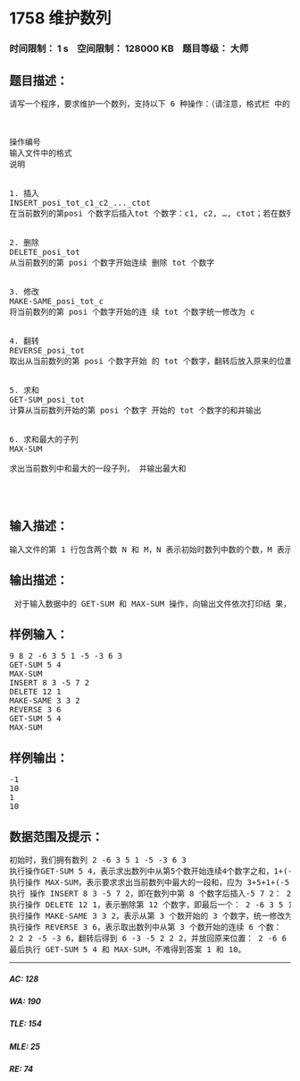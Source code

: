 # 1758 维护数列   
### 时间限制： 1 s&nbsp;&nbsp;&nbsp;&nbsp;空间限制： 128000 KB&nbsp;&nbsp;&nbsp;&nbsp;题目等级： 大师  
## 题目描述：  

<pre>
请写一个程序，要求维护一个数列，支持以下 6 种操作：（请注意，格式栏 中的下划线‘ _ ’表示实际输入文件中的空格）



操作编号
输入文件中的格式
说明


1. 插入
INSERT_posi_tot_c1_c2_..._ctot 
在当前数列的第posi 个数字后插入tot 个数字：c1, c2, …, ctot；若在数列首插 入，则 posi 为 0 


2. 删除
DELETE_posi_tot 
从当前数列的第 posi 个数字开始连续 删除 tot 个数字 


3. 修改
MAKE-SAME_posi_tot_c 
将当前数列的第 posi 个数字开始的连 续 tot 个数字统一修改为 c 


4. 翻转
REVERSE_posi_tot
取出从当前数列的第 posi 个数字开始 的 tot 个数字，翻转后放入原来的位置 


5. 求和
GET-SUM_posi_tot 
计算从当前数列开始的第 posi 个数字 开始的 tot 个数字的和并输出 


6. 求和最大的子列 
MAX-SUM 
  
求出当前数列中和最大的一段子列， 并输出最大和



</pre>
  
  
## 输入描述：  

<pre>
输入文件的第 1 行包含两个数 N 和 M，N 表示初始时数列中数的个数，M 表示要进行的操作数目。 第 2 行包含 N 个数字，描述初始时的数列。 以下 M 行，每行一条命令，格式参见问题描述中的表格。
</pre>
  
  
## 输出描述：  

<pre>
 对于输入数据中的 GET-SUM 和 MAX-SUM 操作，向输出文件依次打印结 果，每个答案（数字）占一行。 
</pre>
  
  
## 样例输入：  

<pre>
9 8 2 -6 3 5 1 -5 -3 6 3   
GET-SUM 5 4
MAX-SUM
INSERT 8 3 -5 7 2
DELETE 12 1
MAKE-SAME 3 3 2
REVERSE 3 6
GET-SUM 5 4
MAX-SUM
</pre>
  
  
## 样例输出：  

<pre>
-1
10
1
10
</pre>
  
  
## 数据范围及提示：  

<pre>
初始时，我们拥有数列 2 -6 3 5 1 -5 -3 6 3   
执行操作GET-SUM 5 4，表示求出数列中从第5个数开始连续4个数字之和，1+(-5)+(-3)+6 = -1： 2 -6 3 5 1 -5 -3 6 3   
执行操作 MAX-SUM，表示要求求出当前数列中最大的一段和，应为 3+5+1+(-5)+(-3)+6+3 = 10： 2 -6 3 5 1 -5 -3 6 3   
执行 操作 INSERT 8 3 -5 7 2，即在数列中第 8 个数字后插入-5 7 2： 2 -6 3 5 1 -5 -3 6 -5 7 2 3   
执行操作 DELETE 12 1，表示删除第 12 个数字，即最后一个： 2 -6 3 5 1 -5 -3 6 -5 7 2   
执行操作 MAKE-SAME 3 3 2，表示从第 3 个数开始的 3 个数字，统一修改为 2： 2 -6 3 5 1 -5 -3 6 -5 7 2 改为 2 -6 2 2 2 -5 -3 6 -5 7 2   
执行操作 REVERSE 3 6，表示取出数列中从第 3 个数开始的连续 6 个数：   
2 2 2 -5 -3 6，翻转后得到 6 -3 -5 2 2 2，并放回原来位置： 2 -6 6 -3 -5 2 2 2 -5 7 2   
最后执行 GET-SUM 5 4 和 MAX-SUM，不难得到答案 1 和 10。
</pre>
  
  
***  

##### AC: 128  
##### WA: 190  
##### TLE: 154  
##### MLE: 25  
##### RE: 74  
